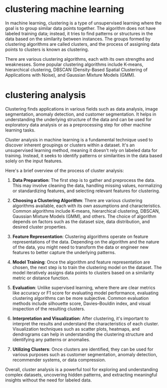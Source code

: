 # clustering machine learning

In machine learning, clustering is a type of unsupervised learning where the goal is to group similar data points together. The algorithm does not have labeled training data; instead, it tries to find patterns or structures in the data based on the similarity between instances. The groups formed by clustering algorithms are called clusters, and the process of assigning data points to clusters is known as clustering.

There are various clustering algorithms, each with its own strengths and weaknesses. Some popular clustering algorithms include K-means, hierarchical clustering, DBSCAN (Density-Based Spatial Clustering of Applications with Noise), and Gaussian Mixture Models (GMM).

# clustering analysis

Clustering finds applications in various fields such as data analysis, image segmentation, anomaly detection, and customer segmentation. It helps in understanding the underlying structure of the data and can be used for exploratory data analysis or as a preprocessing step for other machine learning tasks.

Cluster analysis in machine learning is a fundamental technique used to discover inherent groupings or clusters within a dataset. It's an unsupervised learning method, meaning it doesn't rely on labeled data for training. Instead, it seeks to identify patterns or similarities in the data based solely on the input features.

Here's a brief overview of the process of cluster analysis:

1. **Data Preparation**: The first step is to gather and preprocess the data. This may involve cleaning the data, handling missing values, normalizing or standardizing features, and selecting relevant features for clustering.

2. **Choosing a Clustering Algorithm**: There are various clustering algorithms available, each with its own assumptions and characteristics. Common algorithms include K-means, hierarchical clustering, DBSCAN, Gaussian Mixture Models (GMM), and others. The choice of algorithm depends on factors such as the dataset size, data distribution, and desired cluster properties.

3. **Feature Representation**: Clustering algorithms operate on feature representations of the data. Depending on the algorithm and the nature of the data, you might need to transform the data or engineer new features to better capture the underlying patterns.

4. **Model Training**: Once the algorithm and feature representation are chosen, the next step is to train the clustering model on the dataset. The model iteratively assigns data points to clusters based on a similarity metric or distance function.

5. **Evaluation**: Unlike supervised learning, where there are clear metrics like accuracy or F1 score for evaluating model performance, evaluating clustering algorithms can be more subjective. Common evaluation methods include silhouette score, Davies–Bouldin index, and visual inspection of the resulting clusters.

6. **Interpretation and Visualization**: After clustering, it's important to interpret the results and understand the characteristics of each cluster. Visualization techniques such as scatter plots, heatmaps, and dendrograms can help in understanding the clustering structure and identifying any patterns or anomalies.

7. **Utilizing Clusters**: Once clusters are identified, they can be used for various purposes such as customer segmentation, anomaly detection, recommender systems, or data compression.

Overall, cluster analysis is a powerful tool for exploring and understanding complex datasets, uncovering hidden patterns, and extracting meaningful insights without the need for labeled data.
